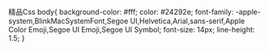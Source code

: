 精品Css
body{
    background-color: #fff;
    color: #24292e;
    font-family: -apple-system,BlinkMacSystemFont,Segoe UI,Helvetica,Arial,sans-serif,Apple Color Emoji,Segoe UI Emoji,Segoe UI Symbol;
    font-size: 14px;
    line-height: 1.5;
}
